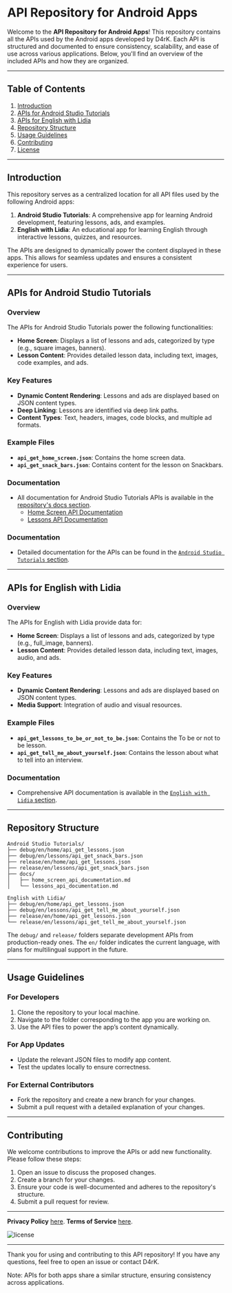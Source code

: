 # API Repository for Android Apps

Welcome to the **API Repository for Android Apps**! This repository contains all the APIs used by the Android apps developed by D4rK. Each API is structured and documented to ensure consistency, scalability, and ease of use across various applications. Below, you'll find an overview of the included APIs and how they are organized.

---

## Table of Contents

1. [Introduction](#introduction)
2. [APIs for Android Studio Tutorials](#apis-for-android-studio-tutorials)
3. [APIs for English with Lidia](#apis-for-english-with-lidia)
4. [Repository Structure](#repository-structure)
5. [Usage Guidelines](#usage-guidelines)
6. [Contributing](#contributing)
7. [License](#license)

---

## Introduction

This repository serves as a centralized location for all API files used by the following Android apps:

1. **Android Studio Tutorials**: A comprehensive app for learning Android development, featuring lessons, ads, and examples.
2. **English with Lidia**: An educational app for learning English through interactive lessons, quizzes, and resources.

The APIs are designed to dynamically power the content displayed in these apps. This allows for seamless updates and ensures a consistent experience for users.

---

## APIs for Android Studio Tutorials

### Overview
The APIs for Android Studio Tutorials power the following functionalities:

- **Home Screen**: Displays a list of lessons and ads, categorized by type (e.g., square images, banners).
- **Lesson Content**: Provides detailed lesson data, including text, images, code examples, and ads.

### Key Features
- **Dynamic Content Rendering**: Lessons and ads are displayed based on JSON content types.
- **Deep Linking**: Lessons are identified via deep link paths.
- **Content Types**: Text, headers, images, code blocks, and multiple ad formats.

### Example Files
- **`api_get_home_screen.json`**: Contains the home screen data.
- **`api_get_snack_bars.json`**: Contains content for the lesson on Snackbars.

### Documentation
- All documentation for Android Studio Tutorials APIs is available in the [repository's docs section](https://github.com/D4rK7355608/com.d4rk.apis/tree/main/Android%20Studio%20Tutorials/docs).
  - [Home Screen API Documentation](https://github.com/D4rK7355608/com.d4rk.apis/blob/main/Android%20Studio%20Tutorials/docs/home_screen_api_documentation.md)
  - [Lessons API Documentation](https://github.com/D4rK7355608/com.d4rk.apis/blob/main/Android%20Studio%20Tutorials/docs/lessons_api_documentation.md)

### Documentation
- Detailed documentation for the APIs can be found in the [`Android Studio Tutorials` section](docs/android-studio-tutorials).

---

## APIs for English with Lidia

### Overview
The APIs for English with Lidia provide data for:

- **Home Screen**: Displays a list of lessons and ads, categorized by type (e.g., full_image, banners).
- **Lesson Content**: Provides detailed lesson data, including text, images, audio, and ads.

### Key Features
- **Dynamic Content Rendering**: Lessons and ads are displayed based on JSON content types.
- **Media Support**: Integration of audio and visual resources.

### Example Files
- **`api_get_lessons_to_be_or_not_to_be.json`**: Contains the To be or not to be lesson.
- **`api_get_tell_me_about_yourself.json`**: Contains the lesson about what to tell into an interview.

### Documentation
- Comprehensive API documentation is available in the [`English with Lidia` section](docs/english-with-lidia).

---

## Repository Structure

```plaintext
Android Studio Tutorials/
├── debug/en/home/api_get_lessons.json
├── debug/en/lessons/api_get_snack_bars.json
├── release/en/home/api_get_lessons.json
├── release/en/lessons/api_get_snack_bars.json
├── docs/
│   ├── home_screen_api_documentation.md
│   └── lessons_api_documentation.md

English with Lidia/
├── debug/en/home/api_get_lessons.json
├── debug/en/lessons/api_get_tell_me_about_yourself.json
├── release/en/home/api_get_lessons.json
└── release/en/lessons/api_get_tell_me_about_yourself.json
```

The `debug/` and `release/` folders separate development APIs from production-ready ones. The `en/` folder indicates the current language, with plans for multilingual support in the future.

---

## Usage Guidelines

### For Developers
1. Clone the repository to your local machine.
2. Navigate to the folder corresponding to the app you are working on.
3. Use the API files to power the app’s content dynamically.

### For App Updates
- Update the relevant JSON files to modify app content.
- Test the updates locally to ensure correctness.

### For External Contributors
- Fork the repository and create a new branch for your changes.
- Submit a pull request with a detailed explanation of your changes.

---

## Contributing

We welcome contributions to improve the APIs or add new functionality. Please follow these steps:

1. Open an issue to discuss the proposed changes.
2. Create a branch for your changes.
3. Ensure your code is well-documented and adheres to the repository's structure.
4. Submit a pull request for review.

---

__Privacy Policy__ [here](https://sites.google.com/view/d4rk7355608/more/apps/privacy-policy).
__Terms of Service__ [here](https://sites.google.com/view/d4rk7355608/more/apps/terms-of-service).

![license](https://imgur.com/QQlcEVT.png)

---

Thank you for using and contributing to this API repository! If you have any questions, feel free to open an issue or contact D4rK.

Note: APIs for both apps share a similar structure, ensuring consistency across applications.
